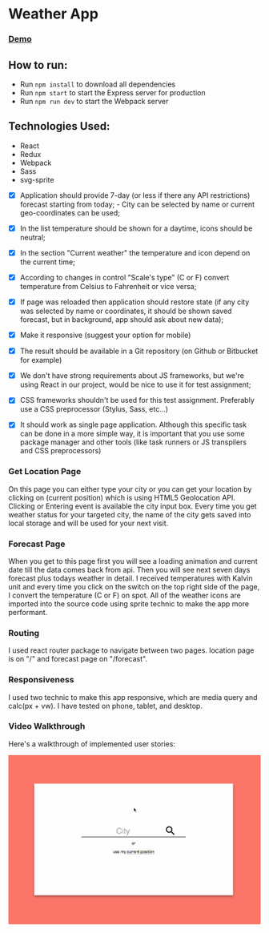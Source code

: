 # Weather App

### [Demo](https://majid-weather-app.herokuapp.com/)

## How to run:
  * Run `npm install` to download all dependencies
  * Run `npm start` to start the Express server for production
  * Run `npm run dev` to start the Webpack server

## Technologies Used:
* React
* Redux
* Webpack
* Sass
* svg-sprite



- [X]  Application should provide 7-day (or less if there any API restrictions) forecast starting from today; - City can be selected by name or current geo-coordinates can be used;
- [X] In the list temperature should be shown for a daytime, icons should be neutral;
- [X] In the section "Current weather" the temperature and icon depend on the current time;
- [X] According to changes in control "Scale's type" (C or F) convert temperature from Celsius to Fahrenheit or vice versa;
- [X] If page was reloaded then application should restore state (if any city was selected by name or coordinates, it should be shown saved forecast, but in background, app should ask about new data);
- [X] Make it responsive (suggest your option for mobile)
- [X] The result should be available in a Git repository (on Github or Bitbucket for example)
- [X] We don't have strong requirements about JS frameworks, but we're using React in our project, would be nice to use it for test assignment;
- [X] CSS frameworks shouldn't be used for this test assignment. Preferably use a CSS preprocessor (Stylus, Sass, etc…)
- [X] It should work as single page application. Although this specific task can be done in a more simple way, it is important that you use some package manager and other tools (like task runners or JS transpilers and CSS preprocessors)




### Get Location Page

On this page you can either type your city or you can get your location by clicking on (current position) which is using HTML5 Geolocation API. Clicking or Entering event is available the city input box. Every time you get weather status for your targeted city, the name of the city gets saved into local storage and will be used for your next visit.


### Forecast Page

When you get to this page first you will see a loading animation and current date till the data comes back from api. Then you will see next seven days forecast plus todays weather in detail.
I received temperatures with Kalvin unit and every time you click on the switch on the top right side of the page, I convert the temperature (C or F) on spot. All of the weather icons are imported into the source code using sprite technic to make the app more performant.


### Routing

I used react router package to navigate between two pages. location page is on "/" and forecast page on "/forecast".


### Responsiveness

I used two technic to make this app responsive, which are media query and calc(px + vw). I have tested on phone, tablet, and desktop.

### Video Walkthrough

Here's a walkthrough of implemented user stories:

![animatedGIF](weather.gif)
